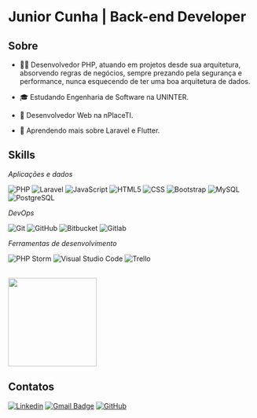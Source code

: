 #  Junior Cunha | Back-end Developer

## Sobre

- 👨‍💻 Desenvolvedor PHP, atuando em projetos desde sua arquitetura, absorvendo regras de negócios, sempre prezando pela segurança e performance, nunca esquecendo de ter uma boa arquitetura de dados.
  
- 🎓 Estudando Engenharia de Software na UNINTER.
  
- 💼 Desenvolvedor Web na nPlaceTI.
  
- 🌱 Aprendendo mais sobre Laravel e Flutter.

## Skills

*Aplicações e dados*

![PHP](https://img.shields.io/badge/-PHP-333333?style=flat&logo=PHP)
![Laravel](https://img.shields.io/badge/-Laravel-333333?style=flat&logo=LARAVEL)
![JavaScript](https://img.shields.io/badge/-JavaScript-333333?style=flat&logo=javascript)
![HTML5](https://img.shields.io/badge/-HTML5-333333?style=flat&logo=HTML5)
![CSS](https://img.shields.io/badge/-CSS-333333?style=flat&logo=CSS3&logoColor=1572B6)
![Bootstrap](https://img.shields.io/badge/Bootstrap-333333?style=flat&logo=bootstrap&logoColor=bootstrap)
![MySQL](https://img.shields.io/badge/-MySQL-333333?style=flat&logo=mysql)
![PostgreSQL](https://img.shields.io/badge/-PostgreSQL-333333?style=flat&logo=postgresql)

*DevOps*

![Git](https://img.shields.io/badge/-Git-333333?style=flat&logo=git)
![GitHub](https://img.shields.io/badge/-GitHub-333333?style=flat&logo=github)
![Bitbucket](https://img.shields.io/badge/-Bitbucket-333333?style=flat&logo=Bitbucket&logoColor=2684ff)
![Gitlab](https://img.shields.io/badge/-Gitlab-333333?style=flat&logo=Gitlab&logoColor=e04128)

*Ferramentas de desenvolvimento*

![PHP Storm](https://img.shields.io/badge/-PHP%20Storm-333333?style=flat&logo=phpstorm&logoColor=fff)
![Visual Studio Code](https://img.shields.io/badge/-Visual%20Studio%20Code-333333?style=flat&logo=visual-studio-code&logoColor=007ACC)
![Trello](https://img.shields.io/badge/-Trello-333333?style=flat&logo=trello&logoColor=007ACC)

<br/>

<a href="https://github.com/juniorcunhadev" title="Perfil do Junior">
  <img height="180em" src="https://github-readme-stats.vercel.app/api?username=juniorcunhadev&theme=dracula&show_icons=true" />
</a>

## Contatos

[![Linkedin](https://img.shields.io/badge/-juniorcunha-blue?style=flat-square&logo=Linkedin&logoColor=white&link=https://www.linkedin.com/in/junior-cunha/)](https://www.linkedin.com/in/junior-cunha/)
[![Gmail Badge](https://img.shields.io/badge/-juniorcunhadev@gmail.com-ea4335?style=flat-square&logo=Gmail&logoColor=white&link=mailto:juniorcunhadev@gmail.com)](mailto:juniorcunhadev@gmail.com)
[![GitHub](https://img.shields.io/github/followers/juniorcunhadev?label=follow&style=social)](https://github.com/juniorcunhadev)
<!--
**juniorcunhadev/juniorcunhadev** is a ✨ _special_ ✨ repository because its `README.md` (this file) appears on your GitHub profile.

Here are some ideas to get you started:

- 🔭 I’m currently working on ...
- 🌱 I’m currently learning ...
- 👯 I’m looking to collaborate on ...
- 🤔 I’m looking for help with ...
- 💬 Ask me about ...
- 📫 How to reach me: ...
- 😄 Pronouns: ...
- ⚡ Fun fact: ...
-->
